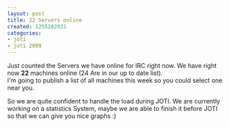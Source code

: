 ```yaml
---
layout: post
title: 22 Servers online
created: 1255202931
categories:
- joti
- joti 2009
---
```

<p>Just counted the Servers we have online for IRC right now. We have right now <strong>22</strong> machines online (24 Are in our up to date list). <br />
I'm going to publish a list of all machines this week so you could select one near you.</p>
<p>So we are quite confident to handle the load during JOTI. We are currently working on a statistics System, maybe we are able to finish it before JOTI so that we can give you nice graphs :)</p>
